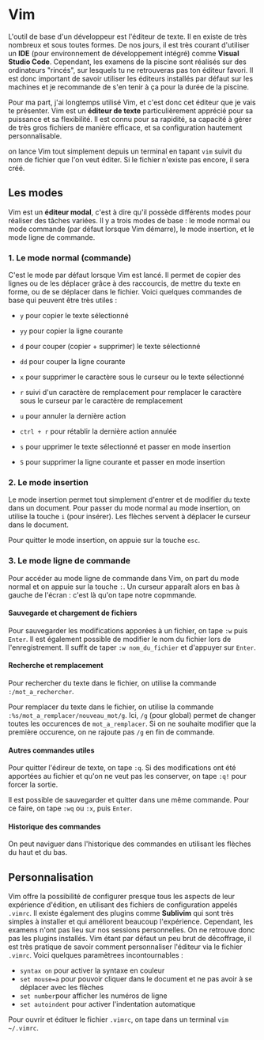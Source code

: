 # Vim

L'outil de base d'un développeur est l'éditeur de texte. Il en existe de très nombreux et sous toutes formes. De nos jours, il est très courant d'utiliser un **IDE** (pour environnement de développement intégré) comme **Visual Studio Code**. Cependant, les examens de la piscine sont réalisés sur des ordinateurs "rincés", sur lesquels tu ne retrouveras pas ton éditeur favori. Il est donc important de savoir utiliser les éditeurs installés par défaut sur les machines et je recommande de s'en tenir à ça pour la durée de la piscine. 

Pour ma part, j'ai longtemps utilisé Vim, et c'est donc cet éditeur que je vais te présenter. Vim est un **éditeur de texte** particulièrement apprécié pour sa puissance et sa flexibilité. Il est connu pour sa rapidité, sa capacité à gérer de très gros fichiers de manière efficace, et sa configuration hautement personnalisable.

on lance Vim tout simplement depuis un terminal en tapant `vim` suivit du nom de fichier que l'on veut éditer. Si le fichier n'existe pas encore, il sera créé. 


## Les modes

Vim est un **éditeur modal**, c'est à dire qu'il possède différents modes pour réaliser des tâches variées. Il y a trois modes de base : le mode normal ou mode commande (par défaut lorsque Vim démarre), le mode insertion, et le mode ligne de commande.

### 1. Le mode normal (commande)

C'est le mode par défaut lorsque Vim est lancé. Il permet de copier des lignes ou de les déplacer grâce à des raccourcis, de mettre du texte en forme, ou de se déplacer dans le fichier. Voici quelques commandes de base qui peuvent être très utiles :

* `y` pour copier le texte sélectionné
* `yy` pour copier la ligne courante
* `d` pour couper (copier + supprimer) le texte sélectionné
* `dd` pour couper la ligne courante
* `x` pour supprimer le caractère sous le curseur ou le texte sélectionné
* `r` suivi d'un caractère de remplacement pour remplacer le caractère sous le curseur par le caractère de remplacement
  
* `u` pour annuler la dernière action
* `ctrl + r` pour rétablir la dernière action annulée

* `s` pour upprimer le texte sélectionné et passer en mode insertion
* `S` pour supprimer la ligne courante et passer en mode insertion

### 2. Le mode insertion

Le mode insertion permet tout simplement d'entrer et de modifier du texte dans un document. Pour passer du mode normal au mode insertion, on utilise la touche `i` (pour insérer). Les flèches servent à déplacer le curseur dans le document.

Pour quitter le mode insertion, on appuie sur la touche `esc`. 

### 3. Le mode ligne de commande

Pour accéder au mode ligne de commande dans Vim, on part du mode normal et on appuie sur la touche `:`. Un curseur apparaît alors en bas à gauche de l'écran : c'est là qu'on tape notre copmmande.

#### Sauvegarde et chargement de fichiers

Pour sauvegarder les modifications apporées à un fichier, on tape `:w` puis `Enter`. Il est également possible de modifier le nom du fichier lors de l'enregistrement. Il suffit de taper `:w nom_du_fichier` et d'appuyer sur `Enter`.

#### Recherche et remplacement

Pour rechercher du texte dans le fichier, on utilise la commande  `:/mot_a_rechercher`.

Pour remplacer du texte dans le fichier, on utilise la commande `:%s/mot_a_remplacer/nouveau_mot/g`. Ici, `/g` (pour global) permet de changer toutes les occurences de `mot_a_remplacer`. Si on ne souhaite modifier que la première occurence, on ne rajoute pas `/g` en fin de commande. 

#### Autres commandes utiles

Pour quitter l'édireur de texte, on tape `:q`. Si des modifications ont été apportées au fichier et qu'on ne veut pas les conserver, on tape `:q!` pour forcer la sortie.

Il est possible de sauvegarder et quitter dans une même commande. Pour ce faire, on tape `:wq` ou `:x`, puis `Enter`.

#### Historique des commandes

On peut naviguer dans l'historique des commandes en utilisant les flèches du haut et du bas.


## Personnalisation

Vim offre la possibilité de configurer presque tous les aspects de leur expérience d'édition, en utilisant des fichiers de configuration appelés `.vimrc`. Il existe également des plugins comme **Sublivim** qui sont très simples à installer et qui améliorent beaucoup l'expérience. Cependant, les examens n'ont pas lieu sur nos sessions personnelles. On ne retrouve donc pas les plugins installés. Vim étant par défaut un peu brut de décoffrage, il est très pratique de savoir comment personnaliser l'éditeur via le fichier `.vimrc`. Voici quelques paramètrees incontournables :

* `syntax on` pour activer la syntaxe en couleur
* `set mouse=a` pour pouvoir cliquer dans le document et ne pas avoir à se déplacer avec les flèches
* `set number`pour afficher les numéros de ligne
* `set autoindent` pour activer l'indentation automatique

Pour ouvrir et édituer le fichier `.vimrc`, on tape dans un terminal `vim ~/.vimrc`. 
